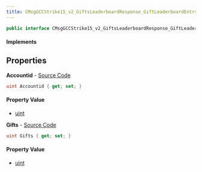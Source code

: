 ```yaml
---
title: CMsgGCCStrike15_v2_GiftsLeaderboardResponse_GiftLeaderboardEntry
---
```


```csharp
public interface CMsgGCCStrike15_v2_GiftsLeaderboardResponse_GiftLeaderboardEntry : ITypedProtobuf<CMsgGCCStrike15_v2_GiftsLeaderboardResponse_GiftLeaderboardEntry>, INativeHandle
```

#### Implements

## Properties

**Accountid** - [Source Code](https://github.com/swiftly-solution/swiftlys2/blob/main/managed/src/SwiftlyS2.Generated/Protobufs/Interfaces/CMsgGCCStrike15_v2_GiftsLeaderboardResponse_GiftLeaderboardEntry.cs#L13)

```csharp
uint Accountid { get; set; }
```

#### Property Value

- [uint](https://learn.microsoft.com/dotnet/api/system.uint32)

**Gifts** - [Source Code](https://github.com/swiftly-solution/swiftlys2/blob/main/managed/src/SwiftlyS2.Generated/Protobufs/Interfaces/CMsgGCCStrike15_v2_GiftsLeaderboardResponse_GiftLeaderboardEntry.cs#L16)

```csharp
uint Gifts { get; set; }
```

#### Property Value

- [uint](https://learn.microsoft.com/dotnet/api/system.uint32)

